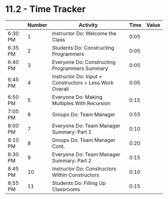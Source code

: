 # 11.2 - Time Tracker

|         | Number | Activity                                                | Time | Value |
| ------- | ------ | ------------------------------------------------------- | ---- | ----- |
| 6:30 PM | 1      | Instructor Do: Welcome the Class                        | 0:05 |       |
| 6:35 PM | 2      | Students Do: Constructing Programmers                   | 0:05 |       |
| 6:40 PM | 3      | Everyone Do: Constructing Programmers Summary           | 0:05 |       |
| 6:45 PM | 4      | Instructor Do: Input + Constructors = Less Work Overall | 0:05 |       |
| 6:50 PM | 5      | Everyone Do: Making Multiples With Recursion            | 0:15 |       |
| 7:05 PM | 6      | Groups Do: Team Manager                                 | 0:55 |       |
| 8:00 PM | 7      | Everyone Do: Team Manager Summary: Part 1               | 0:10 |       |
| 8:10 PM | 8      | Groups Do: Team Manager Cont.                           | 0:20 |       |
| 8:30 PM | 9      | Everyone Do: Team Manager Summary: Part 2               | 0:15 |       |
| 8:45 PM | 10     | Instructor Do: Constructors Within Constructors         | 0:10 |       |
| 8:55 PM | 11     | Students Do: Filling Up Classrooms                      | 0:15 |       |
